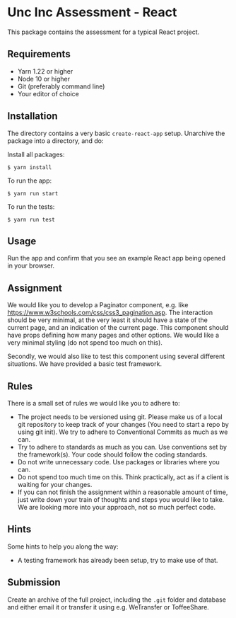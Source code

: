# Unc Inc Assessment - React

This package contains the assessment for a typical React project.

## Requirements

- Yarn 1.22 or higher
- Node 10 or higher
- Git (preferably command line)
- Your editor of choice

## Installation

The directory contains a very basic `create-react-app` setup. Unarchive the package into a directory, and do:

Install all packages:
```
$ yarn install
```

To run the app:
```
$ yarn run start
```

To run the tests:
```
$ yarn run test
```

## Usage

Run the app and confirm that you see an example React app being opened in your browser.

## Assignment

We would like you to develop a Paginator component, e.g. like https://www.w3schools.com/css/css3_pagination.asp. The interaction should be very minimal, at the very least it should have a state of the current page, and an indication of the current page. This component should have props defining how many pages and other options. We would like a very minimal styling (do not spend too much on this).

Secondly, we would also like to test this component using several different situations. We have provided a basic test framework.

## Rules

There is a small set of rules we would like you to adhere to:

- The project needs to be versioned using git. Please make us of a local git repository to keep track of your changes (You need to start a repo by using git init). We try to adhere to Conventional Commits as much as we can.
- Try to adhere to standards as much as you can. Use conventions set by the framework(s). Your code should follow the coding standards.
- Do not write unnecessary code. Use packages or libraries where you can.
- Do not spend too much time on this. Think practically, act as if a client is waiting for your changes.
- If you can not finish the assignment within a reasonable amount of time, just write down your train of thoughts and steps you would like to take. We are looking more into your approach, not so much perfect code.

## Hints

Some hints to help you along the way:

- A testing framework has already been setup, try to make use of that.

## Submission

Create an archive of the full project, including the `.git` folder and database and either email it or transfer it using e.g. WeTransfer or ToffeeShare.
